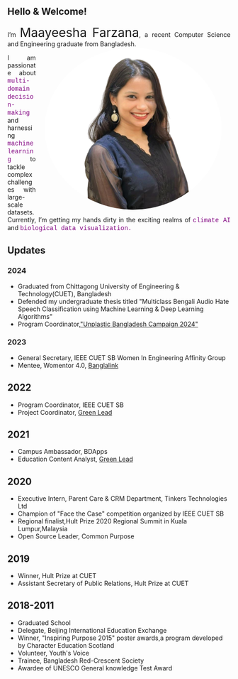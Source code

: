 ## Hello & Welcome!
<div style="text-align: justify;">
I’m <span style="font-size: 2em; ">Maayeesha Farzana</span>, a recent Computer Science and Engineering graduate from Bangladesh. 
<img src="Files/maayeesha.png" alt="maayeesha" style="float: right; margin: 0px 20px; width: 400px; border-radius: 50%;">

I am passionate about <span style=" color: purple; font-family: 'Courier New';"> multi-domain decision-making </span> and harnessing <span style="color: purple; font-family: 'Courier New';"> machine learning </span> to tackle complex challenges with large-scale datasets. Currently, I’m getting my hands dirty in the exciting realms of <span style=" color: purple; font-family: 'Courier New';"> climate AI </span> and <span style=" color: purple; font-family: 'Courier New';"> biological data visualization. </span>

</div>

## Updates 
### 2024
- Graduated from Chittagong University of Engineering & Technology(CUET), Bangladesh
- Defended my undergraduate thesis titled "Multiclass Bengali Audio Hate Speech Classification using Machine Learning & Deep Learning Algorithms"
- Program Coordinator,["Unplastic Bangladesh Campaign 2024"](https://greenleadglobal.org/unplastic/)

### 2023
- General Secretary, IEEE CUET SB Women In Engineering Affinity Group
- Mentee, Womentor 4.0, [Banglalink](https://staging.banglalink.net/en/corporate-social-responsibility/empowering-women-in-tech-through-womentor)

## 2022
- Program Coordinator, IEEE CUET SB
- Project Coordinator, [Green Lead](https://greenleadglobal.org/team/)

## 2021
- Campus Ambassador, BDApps
- Education Content Analyst, [Green Lead](https://greenleadglobal.org/team/)
  
## 2020
- Executive Intern, Parent Care & CRM Department, Tinkers Technologies Ltd
- Champion of "Face the Case" competition organized by IEEE CUET SB
- Regional finalist,Hult Prize 2020 Regional Summit in Kuala Lumpur,Malaysia
- Open Source Leader, Common Purpose

## 2019
- Winner, Hult Prize at CUET
- Assistant Secretary of Public Relations, Hult Prize at CUET

## 2018-2011
- Graduated School
- Delegate, Beijing International Education Exchange 
- Winner, "Inspiring Purpose 2015" poster awards,a program developed by Character Education Scotland
- Volunteer, Youth's Voice
- Trainee, Bangladesh Red-Crescent Society
- Awardee of UNESCO General knowledge Test Award







